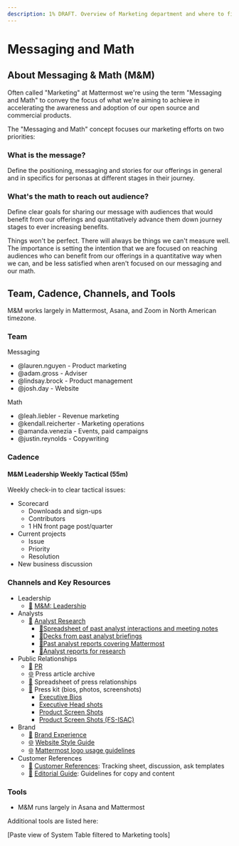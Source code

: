 ```yaml
---
description: 1% DRAFT. Overview of Marketing department and where to find materials
---
```


# Messaging and Math

## About Messaging & Math \(M&M\)

Often called "Marketing" at Mattermost we're using the term "Messaging and Math" to convey the focus of what we're aiming to achieve in accelerating the awareness and adoption  of our open source and commercial products. 

The "Messaging and Math" concept focuses our marketing efforts on two priorities: 

### **What is the message?** 

Define the positioning, messaging and stories for our offerings in general and in specifics for personas at different stages in their journey.

### **What's the math to reach out audience?** 

Define clear goals for sharing our message with audiences that would benefit from our offerings and quantitatively advance them down journey stages to ever increasing benefits. 

Things won't be perfect. There will always be things we can't measure well. The importance is setting the intention that we are focused on reaching audiences who can benefit from our offerings in a quantitative way when we can, and be less satisfied when aren't focused on our messaging and our math. 

## Team, Cadence, Channels, and Tools    

M&M works largely in Mattermost, Asana, and Zoom in North American timezone.

### Team

Messaging 

* @lauren.nguyen - Product marketing 
* @adam.gross - Adviser 
* @lindsay.brock - Product management 
* @josh.day - Website 

Math 

* @leah.liebler - Revenue marketing 
* @kendall.reicherter - Marketing operations 
* @amanda.venezia - Events, paid campaigns 
* @justin.reynolds - Copywriting 

### Cadence

#### M&M Leadership Weekly Tactical \(55m\) 

Weekly check-in to clear tactical issues:  

* Scorecard
  * Downloads and sign-ups
  * Contributors
  * 1 HN front page post/quarter
* Current projects
  * Issue
  * Priority
  * Resolution 
* New business discussion 

### Channels and Key Resources 

* Leadership
  * [💬](https://emojipedia.org/speech-balloon/) [M&M: Leadership ](https://community.mattermost.com/private-core/channels/mm)
* Analysts  
  * [💬](https://emojipedia.org/speech-balloon/) [Analyst Research](https://community.mattermost.com/private-core/channels/analyst-research)
    * [📝](https://emojipedia.org/memo/)[Spreadsheet of past analyst interactions and meeting notes ](https://docs.google.com/spreadsheets/d/1RpBFAbOgkdiiNE-OmtPGn0Ey0JzVODGiW9flACJaiZQ/edit#gid=0)
    * [📁](https://emojipedia.org/file-folder/)[Decks from past analyst briefings](https://drive.google.com/drive/folders/1Q79Gy4-LJZbvzLXNoBiEEB_Y5-wC_Qqw)
    * [📁Past analyst reports covering Mattermost](https://drive.google.com/drive/folders/16SMn6yR5nIK2YUimpCDC04a1s4F8_j3w)
    * [📁](https://emojipedia.org/file-folder/)[Analyst reports for research ](https://drive.google.com/drive/folders/1kNKUXxlAvMdSHYSVnXgLLbvonixI4HYh)
* Public Relationships
  * [💬](https://emojipedia.org/speech-balloon/) [PR](https://community.mattermost.com/private-core/channels/pr)
  * [🌐](https://emojipedia.org/globe-with-meridians/) Press article archive
  * [📁](https://emojipedia.org/file-folder/) Spreadsheet of press relationships
  * [📁](https://emojipedia.org/file-folder/) Press kit \(bios, photos, screenshots\) 
    * [Executive Bios](https://docs.google.com/document/d/1R06ieUPLSMmffE1Fnr4CQLYTEBLKvCaRH-bsfRTgBY0/edit)
    * [Executive Head shots](https://www.dropbox.com/sh/vuwld9z073nqukr/AAAHZOpRREYlHTD0S5-_oE2Fa?dl=0)
    * [Product Screen Shots ](https://drive.google.com/drive/u/0/folders/1lwTOEpcnEom7eSavjsXlvkkdRdZgeoip)
    * [Product Screen Shots \(FS-ISAC\)](https://drive.google.com/drive/u/0/folders/19e7vuyK9wYQ7_KffYJKkfX41-b-48SkD)
* Brand
  * [💬](https://emojipedia.org/speech-balloon/) [Brand Experience ](https://community.mattermost.com/private-core/channels/brand-guidelines) 
  * [🌐](https://emojipedia.org/globe-with-meridians/) [Website Style Guide ](https://mattermost.wayfx.com/0ddc9bpne/p/44c8eb)
  * [🌐](https://emojipedia.org/globe-with-meridians/) [Mattermost logo usage guidelines ](https://mattermost.org/brand-guidelines/)
* Customer References 
  * [📁](https://emojipedia.org/file-folder/) [Customer References](https://community.mattermost.com/private-core/channels/customer-references): Tracking sheet, discussion, ask templates
  * [📁](https://emojipedia.org/file-folder/) [Editorial Guide](%20https://docs.google.com/document/d/1XWjtWdF77qKdxDso_-aC_S1c3E0ohOoxCRL_PIf3pco/edit#heading=h.mowcb1f5jyj7): Guidelines for copy and content 

### Tools

* M&M runs largely in Asana and Mattermost 

Additional tools are listed here:   
  
\[Paste view of System Table filtered to Marketing tools\]

